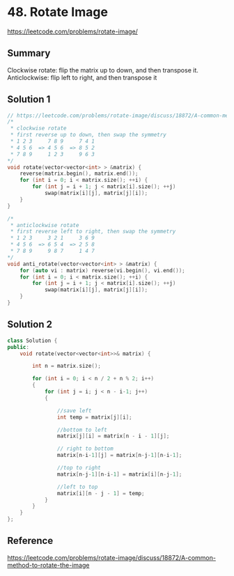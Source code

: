 # 48. Rotate Image

<https://leetcode.com/problems/rotate-image/>

## Summary

 Clockwise rotate: flip the matrix up to down, and then transpose it.
 Anticlockwise: flip left to right, and then transpose it

## Solution 1

```cpp
// https://leetcode.com/problems/rotate-image/discuss/18872/A-common-method-to-rotate-the-image
/*
 * clockwise rotate
 * first reverse up to down, then swap the symmetry
 * 1 2 3     7 8 9     7 4 1
 * 4 5 6  => 4 5 6  => 8 5 2
 * 7 8 9     1 2 3     9 6 3
*/
void rotate(vector<vector<int> > &matrix) {
    reverse(matrix.begin(), matrix.end());
    for (int i = 0; i < matrix.size(); ++i) {
        for (int j = i + 1; j < matrix[i].size(); ++j)
            swap(matrix[i][j], matrix[j][i]);
    }
}

/*
 * anticlockwise rotate
 * first reverse left to right, then swap the symmetry
 * 1 2 3     3 2 1     3 6 9
 * 4 5 6  => 6 5 4  => 2 5 8
 * 7 8 9     9 8 7     1 4 7
*/
void anti_rotate(vector<vector<int> > &matrix) {
    for (auto vi : matrix) reverse(vi.begin(), vi.end());
    for (int i = 0; i < matrix.size(); ++i) {
        for (int j = i + 1; j < matrix[i].size(); ++j)
            swap(matrix[i][j], matrix[j][i]);
    }
}
```

## Solution 2

```cpp
class Solution {
public:
    void rotate(vector<vector<int>>& matrix) {

        int n = matrix.size();

        for (int i = 0; i < n / 2 + n % 2; i++)
        {
            for (int j = i; j < n - i-1; j++)
            {

                //save left
                int temp = matrix[j][i];

                //bottom to left
                matrix[j][i] = matrix[n - i - 1][j];

                // right to bottom
                matrix[n-i-1][j] = matrix[n-j-1][n-i-1];

                //top to right
                matrix[n-j-1][n-i-1] = matrix[i][n-j-1];

                //left to top
                matrix[i][n - j - 1] = temp;
            }
        }
    }
};
```

## Reference

<https://leetcode.com/problems/rotate-image/discuss/18872/A-common-method-to-rotate-the-image>
